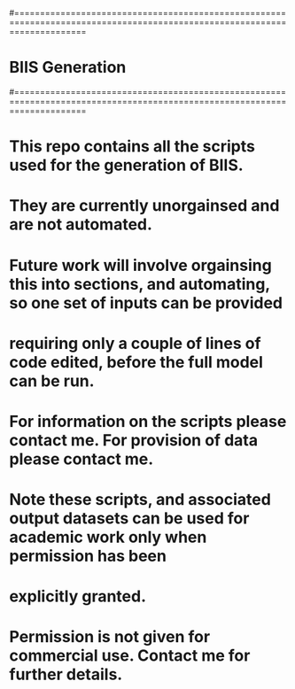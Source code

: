 #==========================================================================================================================
#						BIIS Generation
#==========================================================================================================================

#	This repo contains all the scripts used for the generation of BIIS.

#	They are currently unorgainsed and are not automated.

#	Future work will involve orgainsing this into sections, and automating, so one set of inputs can be provided
#	requiring only a couple of lines of code edited, before the full model can be run.

#	For information on the scripts please contact me. For provision of data please contact me.

#	Note these scripts, and associated output datasets can be used for academic work only when permission has been 
#	explicitly granted. 

#	Permission is not given for commercial use. Contact me for further details.